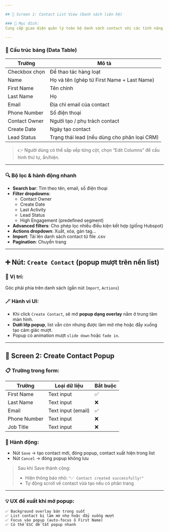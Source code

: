```yaml
---

## 🧾 Screen 1: Contact List View (Danh sách liên hệ)

### 🎯 Mục đích:
Cung cấp giao diện quản lý toàn bộ danh sách contact với các tính năng lọc, tìm kiếm, tạo mới, chỉnh sửa cột hiển thị, và xuất dữ liệu.

---
```


### 🧱 Cấu trúc bảng (Data Table)

| Trường           | Mô tả                                           |
|------------------|--------------------------------------------------|
| Checkbox chọn    | Để thao tác hàng loạt                           |
| Name             | Họ và tên (ghép từ First Name + Last Name)     |
| First Name       | Tên chính                                       |
| Last Name        | Họ                                              |
| Email            | Địa chỉ email của contact                       |
| Phone Number     | Số điện thoại                                   |
| Contact Owner    | Người tạo / phụ trách contact                   |
| Create Date      | Ngày tạo contact                                |
| Lead Status      | Trạng thái lead (nếu dùng cho phân loại CRM)    |

> 👉 Người dùng có thể sắp xếp từng cột, chọn “Edit Columns” để cấu hình thứ tự, ẩn/hiện.

---

### 🔍 Bộ lọc & hành động nhanh

- **Search bar**: Tìm theo tên, email, số điện thoại
- **Filter dropdowns**:  
  - Contact Owner  
  - Create Date  
  - Last Activity  
  - Lead Status  
  - High Engagement (predefined segment)
- **Advanced filters**: Cho phép lọc nhiều điều kiện kết hợp (giống Hubspot)
- **Actions dropdown**: Xuất, xóa, gán tag...
- **Import**: Tải lên danh sách contact từ file .csv
- **Pagination**: Chuyển trang

---

## ➕ Nút: `Create Contact` (popup mượt trên nền list)

### 📍 Vị trí:
Góc phải phía trên danh sách (gần nút `Import`, `Actions`)

### 🪄 Hành vi UI:
- Khi click `Create Contact`, sẽ mở **popup dạng overlay** nằm ở trung tâm màn hình.
- **Dưới lớp popup**, list vẫn còn nhưng được làm mờ nhẹ hoặc đẩy xuống tạo cảm giác mượt.
- Popup có animation mượt `slide down` hoặc `fade in`.

---

## 🧾 Screen 2: Create Contact Popup

### 📋 Trường trong form:

| Trường           | Loại dữ liệu       | Bắt buộc |
|------------------|--------------------|----------|
| First Name       | Text input         | ✅       |
| Last Name        | Text input         | ❌       |
| Email            | Text input (email) | ✅       |
| Phone Number     | Text input         | ❌       |
| Job Title        | Text input         | ❌       |

### 🔘 Hành động:

- Nút `Save` → tạo contact mới, đóng popup, contact xuất hiện trong list
- Nút `Cancel` → đóng popup không lưu

> Sau khi Save thành công:
> - Hiện thông báo nhỏ: `"✅ Contact created successfully!"`
> - Tự động scroll về contact vừa tạo nếu có phân trang

---

### 💡 UX đề xuất khi mở popup:

```plaintext
✅ Background overlay bán trong suốt
✅ List contact bị làm mờ nhẹ hoặc đẩy xuống mượt
✅ Focus vào popup (auto-focus ô First Name)
✅ Có thể ESC để tắt popup nhanh
